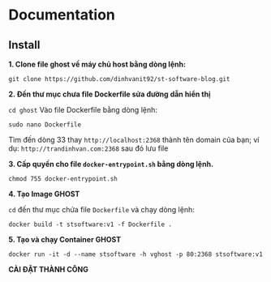 # Documentation
## Install

**1. Clone file ghost về máy chủ host bằng dòng lệnh:**

```
git clone https://github.com/dinhvanit92/st-software-blog.git
```
**2. Đến thư mục chưa file Dockerfile sửa đường dẫn hiển thị**

```cd ghost```
Vào file Dockerfile bằng dòng lệnh: 

```sudo nano Dockerfile```

Tìm đến dòng 33 thay `http://localhost:2368` thành tên domain của bạn; ví dụ: `http://trandinhvan.com:2368` sau đó lưu file 

**3. Cấp quyền cho file `docker-entrypoint.sh` bằng dòng lệnh.**

```
chmod 755 docker-entrypoint.sh
```
**4. Tạo Image GHOST**

`cd` đến thư mục chứa file `Dockerfile` và chạy dòng lệnh:

```
docker build -t stsoftware:v1 -f Dockerfile .
```

**5. Tạo và chạy Container GHOST**

```
docker run -it -d --name stsoftware -h vghost -p 80:2368 stsoftware:v1
```

**CÀI ĐẶT THÀNH CÔNG**
